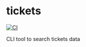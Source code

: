 # tickets

[![CI](https://github.com/annoymousGiraf/tickets/actions/workflows/gradle.yml/badge.svg?branch=main&event=push)](https://github.com/annoymousGiraf/tickets/actions/workflows/gradle.yml)

CLI tool to search tickets data
